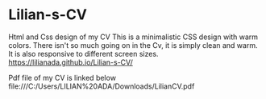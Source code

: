 # Lilian-s-CV
Html and Css design of my CV
This is a minimalistic CSS design with warm colors. There isn't so much going on in the Cv, it is simply clean and warm.
It is also responsive to different screen sizes.
 https://lilianada.github.io/Lilian-s-CV/
 
 Pdf file of my CV is linked below
file:///C:/Users/LILIAN%20ADA/Downloads/LilianCV.pdf

